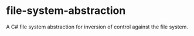 # file-system-abstraction
A C# file system abstraction for inversion of control against the file system.
